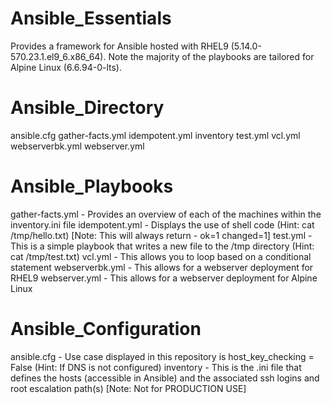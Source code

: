 # Ansible_Essentials
Provides a framework for Ansible hosted with RHEL9 (5.14.0-570.23.1.el9_6.x86_64). Note the majority of the playbooks are tailored for Alpine Linux (6.6.94-0-lts).

# Ansible_Directory
ansible.cfg  gather-facts.yml  idempotent.yml  inventory  test.yml  vcl.yml  webserverbk.yml  webserver.yml

# Ansible_Playbooks
gather-facts.yml - Provides an overview of each of the machines within the inventory.ini file
idempotent.yml - Displays the use of shell code (Hint: cat /tmp/hello.txt) [Note: This will always return - ok=1    changed=1]
test.yml - This is a simple playbook that writes a new file to the /tmp directory (Hint: cat /tmp/test.txt)
vcl.yml - This allows you to loop based on a conditional statement
webserverbk.yml - This allows for a webserver deployment for RHEL9
webserver.yml - This allows for a webserver deployment for Alpine Linux

# Ansible_Configuration
ansible.cfg - Use case displayed in this repository is host_key_checking = False (Hint: If DNS is not configured)
inventory - This is the .ini file that defines the hosts (accessible in Ansible) and the associated ssh logins and root escalation path(s) [Note: Not for PRODUCTION USE]

